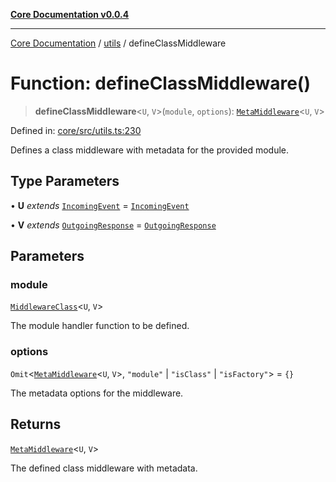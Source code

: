[**Core Documentation v0.0.4**](../../README.md)

***

[Core Documentation](../../modules.md) / [utils](../README.md) / defineClassMiddleware

# Function: defineClassMiddleware()

> **defineClassMiddleware**\<`U`, `V`\>(`module`, `options`): [`MetaMiddleware`](../../declarations/type-aliases/MetaMiddleware.md)\<`U`, `V`\>

Defined in: [core/src/utils.ts:230](https://github.com/stonemjs/core/blob/d2167ff53d508d3a75c05f0cf962180518d3e061/src/utils.ts#L230)

Defines a class middleware with metadata for the provided module.

## Type Parameters

• **U** *extends* [`IncomingEvent`](../../events/IncomingEvent/classes/IncomingEvent.md) = [`IncomingEvent`](../../events/IncomingEvent/classes/IncomingEvent.md)

• **V** *extends* [`OutgoingResponse`](../../events/OutgoingResponse/classes/OutgoingResponse.md) = [`OutgoingResponse`](../../events/OutgoingResponse/classes/OutgoingResponse.md)

## Parameters

### module

[`MiddlewareClass`](../../declarations/type-aliases/MiddlewareClass.md)\<`U`, `V`\>

The module handler function to be defined.

### options

`Omit`\<[`MetaMiddleware`](../../declarations/type-aliases/MetaMiddleware.md)\<`U`, `V`\>, `"module"` \| `"isClass"` \| `"isFactory"`\> = `{}`

The metadata options for the middleware.

## Returns

[`MetaMiddleware`](../../declarations/type-aliases/MetaMiddleware.md)\<`U`, `V`\>

The defined class middleware with metadata.
